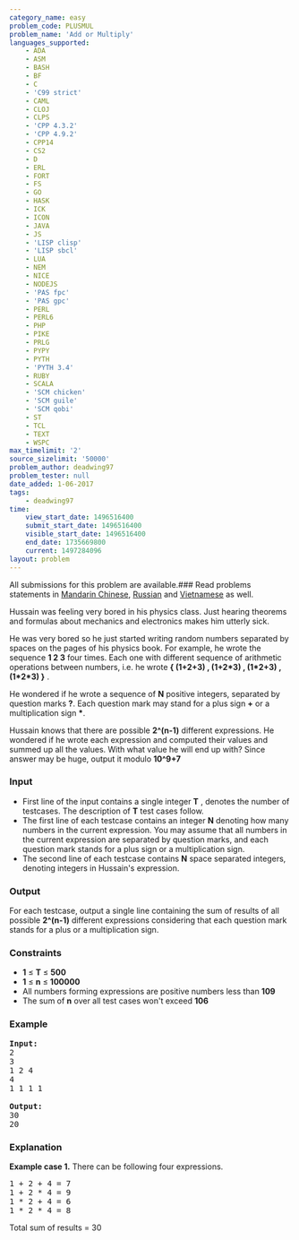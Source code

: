 ```yaml
---
category_name: easy
problem_code: PLUSMUL
problem_name: 'Add or Multiply'
languages_supported:
    - ADA
    - ASM
    - BASH
    - BF
    - C
    - 'C99 strict'
    - CAML
    - CLOJ
    - CLPS
    - 'CPP 4.3.2'
    - 'CPP 4.9.2'
    - CPP14
    - CS2
    - D
    - ERL
    - FORT
    - FS
    - GO
    - HASK
    - ICK
    - ICON
    - JAVA
    - JS
    - 'LISP clisp'
    - 'LISP sbcl'
    - LUA
    - NEM
    - NICE
    - NODEJS
    - 'PAS fpc'
    - 'PAS gpc'
    - PERL
    - PERL6
    - PHP
    - PIKE
    - PRLG
    - PYPY
    - PYTH
    - 'PYTH 3.4'
    - RUBY
    - SCALA
    - 'SCM chicken'
    - 'SCM guile'
    - 'SCM qobi'
    - ST
    - TCL
    - TEXT
    - WSPC
max_timelimit: '2'
source_sizelimit: '50000'
problem_author: deadwing97
problem_tester: null
date_added: 1-06-2017
tags:
    - deadwing97
time:
    view_start_date: 1496516400
    submit_start_date: 1496516400
    visible_start_date: 1496516400
    end_date: 1735669800
    current: 1497284096
layout: problem
---
```

All submissions for this problem are available.### Read problems statements in [Mandarin Chinese](http://www.codechef.com/download/translated/SNCKEL17/mandarin/PLUSMUL.pdf), [Russian](http://www.codechef.com/download/translated/SNCKEL17/russian/PLUSMUL.pdf) and [Vietnamese](http://www.codechef.com/download/translated/SNCKEL17/vietnamese/PLUSMUL.pdf) as well.

Hussain was feeling very bored in his physics class. Just hearing theorems and formulas about mechanics and electronics makes him utterly sick.

He was very bored so he just started writing random numbers separated by spaces on the pages of his physics book. For example, he wrote the sequence **1 2 3**  four times. Each one with different sequence of arithmetic operations between numbers, i.e. he wrote **{ (1+2+3) , (1+2\*3) , (1\*2+3) , (1\*2\*3) }** .

He wondered if he wrote a sequence of **N** positive integers, separated by question marks **?**. Each question mark may stand for a plus sign **+** or a multiplication sign **\***.

 Hussain knows that there are possible **2^(n-1)** different expressions. He wondered if he wrote each expression and computed their values and summed up all the values. With what value he will end up with? Since answer may be huge, output it modulo **10^9+7**

### Input

- First line of the input contains a single integer **T** , denotes the number of testcases. The description of **T** test cases follow.
- The first line of each testcase contains an integer **N** denoting how many numbers in the current expression. You may assume that all numbers in the current expression are separated by question marks, and each question mark stands for a plus sign or a multiplication sign.
- The second line of each testcase contains **N** space separated integers, denoting integers in Hussain's expression.

### Output

For each testcase, output a single line containing the sum of results of all possible **2^(n-1)** different expressions considering that each question mark stands for a plus or a multiplication sign.

### Constraints

- **1** ≤ **T** ≤ **500**
- **1** ≤ **n** ≤ **100000**
- All numbers forming expressions are positive numbers less than **109**
- The sum of **n** over all test cases won't exceed **106**

### Example

<pre><b>Input:</b>
2
3
1 2 4
4
1 1 1 1

<b>Output:</b>
30
20
</pre>
### Explanation

**Example case 1.** There can be following four expressions.

<pre>
1 + 2 + 4 = 7
1 + 2 * 4 = 9
1 * 2 + 4 = 6
1 * 2 * 4 = 8
</pre>
Total sum of results = 30
